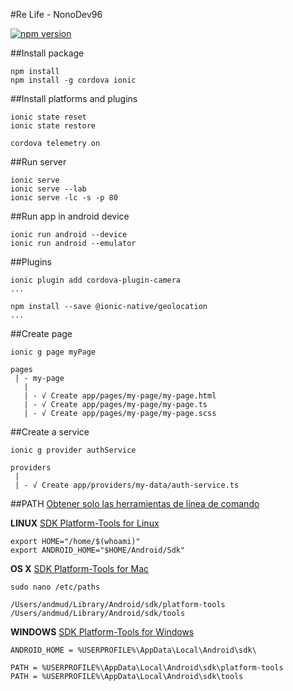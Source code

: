 #Re Life - NonoDev96

[![npm version](https://badge.fury.io/js/ionic.svg)](https://badge.fury.io/js/ionic) 

##Install package
```npm
npm install
npm install -g cordova ionic 
```

##Install platforms and plugins
```npm
ionic state reset
ionic state restore

cordova telemetry on
```

##Run server
```npm
ionic serve 
ionic serve --lab
ionic serve -lc -s -p 80
```

##Run app in android device
```npm
ionic run android --device
ionic run android --emulator
```

##Plugins 
```npm
ionic plugin add cordova-plugin-camera
...

npm install --save @ionic-native/geolocation
...
```

##Create page 
```
ionic g page myPage

pages
 | - my-page
   |
   | - √ Create app/pages/my-page/my-page.html
   | - √ Create app/pages/my-page/my-page.ts
   | - √ Create app/pages/my-page/my-page.scss
```

##Create a service
```
ionic g provider authService

providers
 | 
 | - √ Create app/providers/my-data/auth-service.ts
```

##PATH
[Obtener solo las herramientas de línea de comando
](https://developer.android.com/studio/index.html#downloads)

**LINUX** 
[SDK Platform-Tools for Linux](https://dl.google.com/android/repository/platform-tools-latest-linux.zip)
```
export HOME="/home/$(whoami)"
export ANDROID_HOME="$HOME/Android/Sdk"
```

**OS X** 
[SDK Platform-Tools for Mac](https://dl.google.com/android/repository/platform-tools-latest-darwin.zip)
```
sudo nano /etc/paths

/Users/andmud/Library/Android/sdk/platform-tools
/Users/andmud/Library/Android/sdk/tools
```

**WINDOWS** 
[SDK Platform-Tools for Windows](https://dl.google.com/android/repository/platform-tools-latest-windows.zip)
```
ANDROID_HOME = %USERPROFILE%\AppData\Local\Android\sdk\

PATH = %USERPROFILE%\AppData\Local\Android\sdk\platform-tools
PATH = %USERPROFILE%\AppData\Local\Android\sdk\tools
```